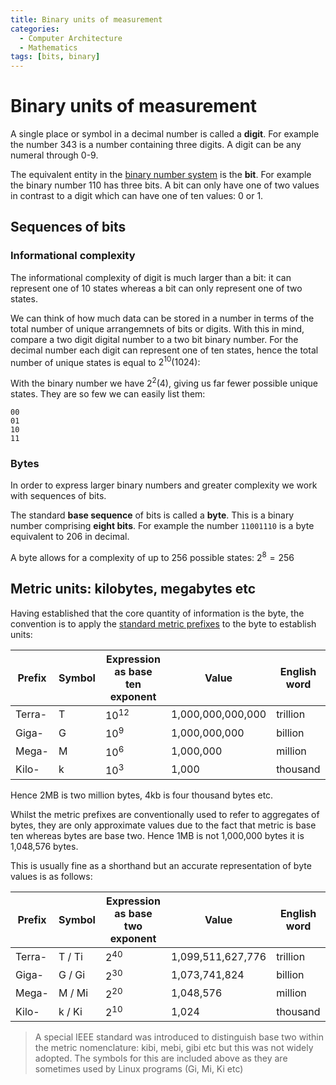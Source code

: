 ```yaml
---
title: Binary units of measurement
categories:
  - Computer Architecture
  - Mathematics
tags: [bits, binary]
---
```


# Binary units of measurement

A single place or symbol in a decimal number is called a **digit**. For example the number 343 is a number containing three digits. A digit can be any numeral through 0-9.

The equivalent entity in the [binary number system](/Hardware/Binary/Binary_number_system.md) is the **bit**. For example the binary number 110 has three bits. A bit can only have one of two values in contrast to a digit which can have one of ten values: 0 or 1.

## Sequences of bits

### Informational complexity

The informational complexity of digit is much larger than a bit: it can represent one of 10 states whereas a bit can only represent one of two states.

We can think of how much data can be stored in a number in terms of the total number of unique arrangemnets of bits or digits. With this in mind, compare a two digit digital number to a two bit binary number. For the decimal number each digit can represent one of ten states, hence the total number of unique states is equal to $2^{10} (1024)$:

With the binary number we have $2^{2} (4)$, giving us far fewer possible unique states. They are so few we can easily list them:

```
00
01
10
11
```

### Bytes

In order to express larger binary numbers and greater complexity we work with sequences of bits.

The standard **base sequence** of bits is called a **byte**. This is a binary number comprising **eight bits**. For example the number `11001110` is a byte equivalent to 206 in decimal.

A byte allows for a complexity of up to 256 possible states: $2^{8} = 256$

## Metric units: kilobytes, megabytes etc

Having established that the core quantity of information is the byte, the convention is to apply the [standard metric prefixes](/Electronics/Physics_of_electricity/Prefixes_for_units_of_electrical_measurement.md) to the byte to establish units:

| Prefix | Symbol | Expression as base ten exponent | Value             | English word |
| ------ | ------ | ------------------------------- | ----------------- | ------------ |
| Terra- | T      | $10^{12}$                       | 1,000,000,000,000 | trillion     |
| Giga-  | G      | $10^9$                          | 1,000,000,000     | billion      |
| Mega-  | M      | $10^6$                          | 1,000,000         | million      |
| Kilo-  | k      | $10^3$                          | 1,000             | thousand     |

Hence 2MB is two million bytes, 4kb is four thousand bytes etc.

Whilst the metric prefixes are conventionally used to refer to aggregates of bytes, they are only approximate values due to the fact that metric is base ten whereas bytes are base two. Hence 1MB is not 1,000,000 bytes it is 1,048,576 bytes.

This is usually fine as a shorthand but an accurate representation of byte values is as follows:

| Prefix | Symbol | Expression as base two exponent | Value             | English word |
| ------ | ------ | ------------------------------- | ----------------- | ------------ |
| Terra- | T / Ti | $2^{40}$                        | 1,099,511,627,776 | trillion     |
| Giga-  | G / Gi | $2^{30}$                        | 1,073,741,824     | billion      |
| Mega-  | M / Mi | $2^{20}$                        | 1,048,576         | million      |
| Kilo-  | k / Ki | $2^{10}$                        | 1,024             | thousand     |

> A special IEEE standard was introduced to distinguish base two within the metric nomenclature: kibi, mebi, gibi etc but this was not widely adopted. The symbols for this are included above as they are sometimes used by Linux programs (Gi, Mi, Ki etc)
